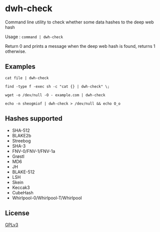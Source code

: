 # dwh-check

Command line utility to check whether some data hashes to the deep web hash

Usage : `command | dwh-check`

Return 0 and prints a message when the deep web hash is found, returns 1 otherwise.

## Examples

`cat file | dwh-check`

`find -type f -exec sh -c "cat {} | dwh-check" \;`

`wget -o /dev/null -O - example.com | dwh-check`

`echo -n sheogmiof | dwh-check > /dev/null && echo O_o`

## Hashes supported
 * SHA-512
 * BLAKE2b
 * Streebog
 * SHA-3
 * FNV-0/FNV-1/FNV-1a
 * Grøstl
 * MD6
 * JH
 * BLAKE-512
 * LSH
 * Skein
 * Keccak3
 * CubeHash
 * Whirlpool-0/Whirlpool-T/Whirlpool

## License
[GPLv3](https://www.gnu.org/licenses/gpl-3.0.html)
